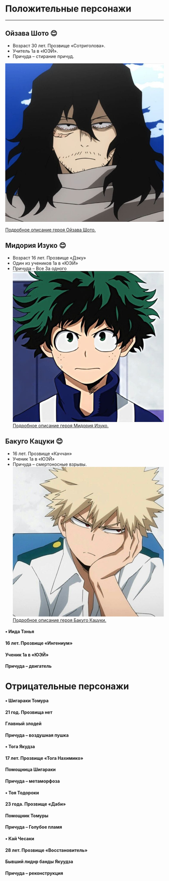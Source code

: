 #  Положительные персонажи 
------------------------------------------
## 	Ойзава Шото :blush:
- Возраст 30 лет.  Прозвище «Сотриголова».
- Учитель 1а в «ЮЭЙ».
- Причуда – стирание причуд.
  
![alt-текст](https://github.com/soia2011/MGA-Heroes/blob/main/%D0%9E%D0%B9%D0%B7%D0%B0%D0%B2%D0%B0%20%D0%A8%D0%BE%D1%82%D0%BE.jpeg)

[Подробное описание героя Ойзава Шото.](https://myheroacademia.fandom.com/ru/wiki/Шота_Аизава)


## 	Мидория Изуко :blush: 
- Возраст 16 лет. Прозвище «Дэку»
- Один из учеников 1а в «ЮЭЙ»
- Причуда – Все За одного
![alt-текст](https://github.com/soia2011/MGA-Heroes/blob/main/%D0%9C%D0%B8%D0%B4%D0%BE%D1%80%D0%B8%D1%8F%20%D0%98%D0%B7%D1%83%D0%BA%D0%BE.jpeg)
[Подробное описание героя Мидория Изуко.](https://myheroacademia.fandom.com/ru/wiki/%D0%98%D0%B7%D1%83%D0%BA%D1%83_%D0%9C%D0%B8%D0%B4%D0%BE%D1%80%D0%B8%D1%8F)
## Бакуго Кацуки :blush:
- 16 лет. Прозвище «Каччан»
- Ученик 1а в «ЮЭЙ»
- Причуда – смертоносные взрывы.
![alt-текст](https://github.com/soia2011/MGA-Heroes/blob/main/%D0%91%D0%B0%D0%BA%D1%83%D0%B3%D0%BE%20%D0%9A%D0%B0%D1%86%D1%83%D0%BA%D0%B8.jpeg)
[Подробное описание героя Бакуго Кацуки.](https://myheroacademia.fandom.com/ru/wiki/%D0%9A%D0%B0%D1%86%D1%83%D0%BA%D0%B8_%D0%91%D0%B0%D0%BA%D1%83%D0%B3%D0%BE)
#### •	Иида Тэнья
#### 16 лет. Прозвище «Ингениум»
#### Ученик 1а в «ЮЭЙ»
#### Причуда – двигатель



# Отрицательные персонажи


#### •	Шигараки Томура                                                     
#### 21 год. Прозвища нет
#### Главный злодей
#### Причуда – воздушная пушка


#### •	Тога Якудза
#### 17 лет. Прозвище «Тога Нахимико»
#### Помощница Шигараки
#### Причуда – метаморфоза

#### •	Тоя Тодороки                                                               
#### 23 года. Прозвище «Даби»
#### Помощник Томуры
#### Причуда – Голубое пламя
#### •	Кай Чесаки
#### 28 лет. Прозвище «Восстановитель»
#### Бывший лиднр банды Якуудза
#### Причуда – реконструкция 
